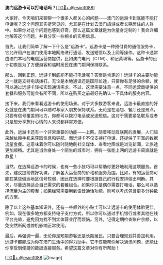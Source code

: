 **澳门远游卡可以打电话吗？**[[TG💪+ @esim1088](https://t.me/s/esim1088)]

大家好，今天咱们来聊聊一个很多人都关心的问题——澳门的远游卡到底能不能打电话呢？这个问题其实挺常见的，尤其是在计划去澳门旅游或者长期居住的人群中。如果你对这个问题也感到好奇，那么这篇文章就是为你量身定制的！我会详细地解答这个问题，并且分享一些相关的实用信息。

首先，让我们简单了解一下什么是“远游卡”。远游卡是一种预付费的通信服务卡，它允许用户在澳门使用本地网络进行通话、发送短信以及上网等操作。这种卡通常由澳门本地的电信运营商提供，比如澳门电讯（CTM）、和记黄埔等。远游卡的设计初衷是为了方便游客和临时居民在澳门期间保持联系。

那么，回到正题，远游卡到底能不能打电话呢？答案是肯定的！远游卡的主要功能之一就是支持电话拨打。无论是本地通话还是国际长途，只要你有足够的余额，就可以通过远游卡轻松实现通话需求。不过，这里需要注意一点，不同运营商提供的套餐和服务可能会有所不同，所以在购买之前最好先确认一下具体的服务内容。

接下来，我们来看看远游卡的使用场景。对于大多数游客来说，远游卡最直接的好处就是在澳门期间可以随时与家人朋友保持联系。无论是在酒店、餐厅还是景点，只要有信号覆盖的地方，你都可以拨打电话或发送短信。这对于需要紧急联系或者只是想分享旅行心情的人来说都非常方便。

此外，远游卡还有一个非常重要的功能——上网。随着移动互联网的发展，人们越来越依赖手机来获取信息和导航。而远游卡不仅支持打电话，还提供了丰富的数据流量套餐。这意味着你可以随时随地刷社交媒体、查看地图或是浏览新闻，让旅途更加顺畅。尤其是当你身处一个陌生的城市时，拥有一张能上网的远游卡简直就是救星！

当然，在选择远游卡的时候，也有一些小技巧可以帮助你更好地利用这项服务。首先，建议提前做好功课，了解各大运营商的价格和服务范围。比如，有的运营商可能在某些偏远地区信号较弱，因此在选择时要根据自己的行程安排做出判断。其次，尽量选择适合自己需求的套餐组合。如果你只是偶尔需要打电话，那么可以选择流量为主的套餐；如果经常需要用到语音通话功能，则可以考虑包含更多分钟数的方案。

除了以上这些基本知识外，还有一些额外的小贴士可以让远游卡的使用体验更佳。例如，现在很多地方都支持电子支付方式，所以你可以通过手机银行或者其他在线平台充值，避免因为找不到实体营业厅而烦恼。另外，记得定期检查账户余额，以免突然断网或停机影响正常使用。

最后，再强调一遍，无论你是短期游客还是长期居民，只要合理规划并善加利用，远游卡都能成为你在澳门生活中的得力助手。它不仅能帮你解决通讯问题，还能让你享受到便捷的数据连接服务。希望这篇文章对你有所帮助！

[[TG💪+ @esim1088](https://t.me/s/esim1088) ![Image](https://i.postimg.cc/4NQfJmqS/Snipaste-2025-05-13-00-14-12.png)]